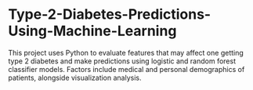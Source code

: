 # Type-2-Diabetes-Predictions-Using-Machine-Learning
This project uses Python to evaluate features that may affect one getting type 2 
diabetes and make predictions using logistic and random forest classifier models. Factors include medical and personal 
demographics of patients, alongside visualization analysis.
